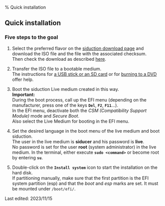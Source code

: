 % Quick installation

## Quick installation

### Five steps to the goal

1) Select the preferred flavor on the [siduction download page](https://siduction.org/installation-media/) and download the ISO file and the file with the associated checksum.  
  Then check the download as described [here](0206-iso-dl_en.md#integrity-check).

2) Transfer the ISO file to a bootable medium.  
  The instructions for [a USB stick or an SD card](0207-iso-to-usb-sd_en.md#iso-to-usb-stick---memory-card) or for [burning to a DVD](0208-iso-to-dvd_en.md#burn-iso) offer help.  

3) Boot the siduction Live medium created in this way.  
  **Important:**  
  During the boot process, call up the EFI menu (depending on the manufacturer, press one of the keys **`Del`**, **`F2`**, **`F11`**...).  
  In the EFI menu, deactivate both the *CSM (Compatibility Support Module)* mode and *Secure Boot*.  
  Also select the Live Medium for booting in the EFI menu.

4) Set the desired language in the boot menu of the live medium and boot siduction.  
  The user in the live medium is **siducer** and his password is **live**.  
  No password is set for the user **root** (system administrator) in the live medium. In the terminal, either execute **`sudo <command>`** or become root by entering **`su`**.

5) Double-click on the **`Install system`** icon to start the installation on the hard disk.  
  If partitioning manually, make sure that the first partition is the EFI system partition (esp) and that the *boot* and *esp* marks are set. It must be mounted under `/boot/efi/`.

<div id="rev">Last edited: 2023/11/15</div>
